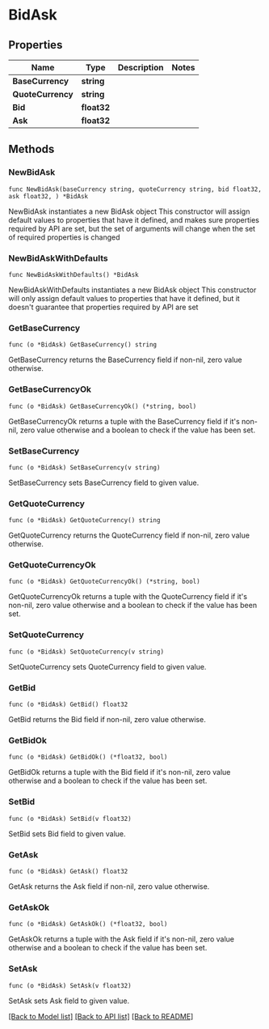 # BidAsk

## Properties

Name | Type | Description | Notes
------------ | ------------- | ------------- | -------------
**BaseCurrency** | **string** |  | 
**QuoteCurrency** | **string** |  | 
**Bid** | **float32** |  | 
**Ask** | **float32** |  | 

## Methods

### NewBidAsk

`func NewBidAsk(baseCurrency string, quoteCurrency string, bid float32, ask float32, ) *BidAsk`

NewBidAsk instantiates a new BidAsk object
This constructor will assign default values to properties that have it defined,
and makes sure properties required by API are set, but the set of arguments
will change when the set of required properties is changed

### NewBidAskWithDefaults

`func NewBidAskWithDefaults() *BidAsk`

NewBidAskWithDefaults instantiates a new BidAsk object
This constructor will only assign default values to properties that have it defined,
but it doesn't guarantee that properties required by API are set

### GetBaseCurrency

`func (o *BidAsk) GetBaseCurrency() string`

GetBaseCurrency returns the BaseCurrency field if non-nil, zero value otherwise.

### GetBaseCurrencyOk

`func (o *BidAsk) GetBaseCurrencyOk() (*string, bool)`

GetBaseCurrencyOk returns a tuple with the BaseCurrency field if it's non-nil, zero value otherwise
and a boolean to check if the value has been set.

### SetBaseCurrency

`func (o *BidAsk) SetBaseCurrency(v string)`

SetBaseCurrency sets BaseCurrency field to given value.


### GetQuoteCurrency

`func (o *BidAsk) GetQuoteCurrency() string`

GetQuoteCurrency returns the QuoteCurrency field if non-nil, zero value otherwise.

### GetQuoteCurrencyOk

`func (o *BidAsk) GetQuoteCurrencyOk() (*string, bool)`

GetQuoteCurrencyOk returns a tuple with the QuoteCurrency field if it's non-nil, zero value otherwise
and a boolean to check if the value has been set.

### SetQuoteCurrency

`func (o *BidAsk) SetQuoteCurrency(v string)`

SetQuoteCurrency sets QuoteCurrency field to given value.


### GetBid

`func (o *BidAsk) GetBid() float32`

GetBid returns the Bid field if non-nil, zero value otherwise.

### GetBidOk

`func (o *BidAsk) GetBidOk() (*float32, bool)`

GetBidOk returns a tuple with the Bid field if it's non-nil, zero value otherwise
and a boolean to check if the value has been set.

### SetBid

`func (o *BidAsk) SetBid(v float32)`

SetBid sets Bid field to given value.


### GetAsk

`func (o *BidAsk) GetAsk() float32`

GetAsk returns the Ask field if non-nil, zero value otherwise.

### GetAskOk

`func (o *BidAsk) GetAskOk() (*float32, bool)`

GetAskOk returns a tuple with the Ask field if it's non-nil, zero value otherwise
and a boolean to check if the value has been set.

### SetAsk

`func (o *BidAsk) SetAsk(v float32)`

SetAsk sets Ask field to given value.



[[Back to Model list]](../README.md#documentation-for-models) [[Back to API list]](../README.md#documentation-for-api-endpoints) [[Back to README]](../README.md)


